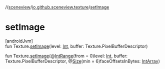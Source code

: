 //[sceneview](../../index.md)/[io.github.sceneview.texture](index.md)/[setImage](set-image.md)

# setImage

[androidJvm]\
fun Texture.[setImage](set-image.md)(level: [Int](https://kotlinlang.org/api/latest/jvm/stdlib/kotlin/-int/index.html), buffer: Texture.PixelBufferDescriptor)

fun Texture.[setImage](set-image.md)(@[IntRange](https://developer.android.com/reference/kotlin/androidx/annotation/IntRange.html)(from = 0)level: [Int](https://kotlinlang.org/api/latest/jvm/stdlib/kotlin/-int/index.html), buffer: Texture.PixelBufferDescriptor, @[Size](https://developer.android.com/reference/kotlin/androidx/annotation/Size.html)(min = 6)faceOffsetsInBytes: [IntArray](https://kotlinlang.org/api/latest/jvm/stdlib/kotlin/-int-array/index.html))
